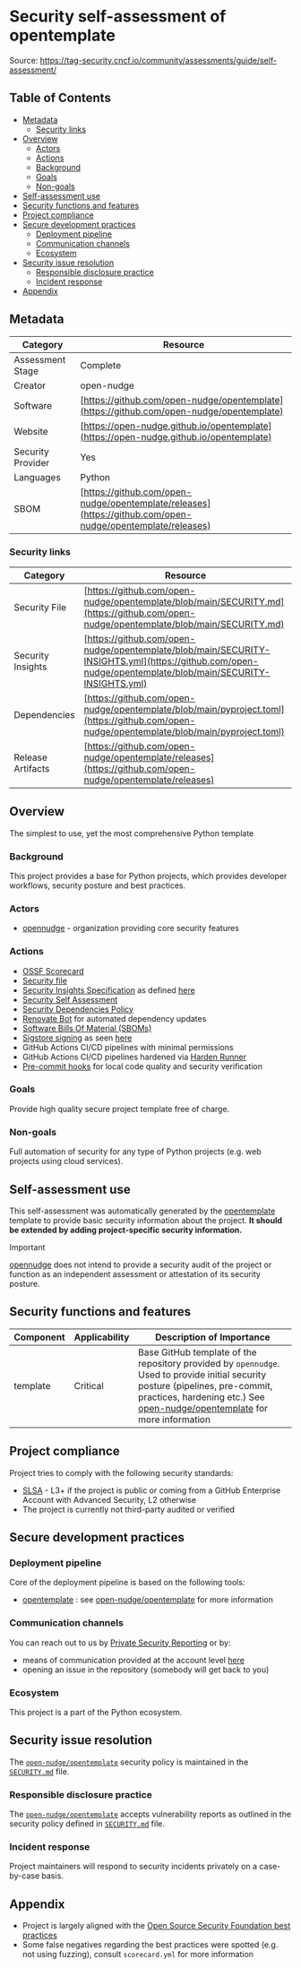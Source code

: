 <!--
SPDX-FileCopyrightText: © 2025 open-nudge <https://github.com/open-nudge>
SPDX-FileContributor: szymonmaszke <github@maszke.co>

SPDX-License-Identifier: Apache-2.0
-->

# Security self-assessment of opentemplate

Source: https://tag-security.cncf.io/community/assessments/guide/self-assessment/

## Table of Contents

- [Metadata](#metadata)
    - [Security links](#security-links)
- [Overview](#overview)
    - [Actors](#actors)
    - [Actions](#actions)
    - [Background](#background)
    - [Goals](#goals)
    - [Non-goals](#non-goals)
- [Self-assessment use](#self-assessment-use)
- [Security functions and features](#security-functions-and-features)
- [Project compliance](#project-compliance)
- [Secure development practices](#secure-development-practices)
    - [Deployment pipeline](#deployment-pipeline)
    - [Communication channels](#communication-channels)
    - [Ecosystem](#ecosystem)
- [Security issue resolution](#security-issue-resolution)
    - [Responsible disclosure practice](#responsible-disclosure-practice)
    - [Incident response](#incident-response)
- [Appendix](#appendix)

## Metadata

<!-- pyml disable-num-lines 21 line-length-->

| Category          | Resource                                                                                                   |
| ----------------- | ---------------------------------------------------------------------------------------------------------- |
| Assessment Stage  | Complete                                                                                                   |
| Creator           | open-nudge                                                                                                 |
| Software          | [https://github.com/open-nudge/opentemplate](https://github.com/open-nudge/opentemplate)                   |
| Website           | [https://open-nudge.github.io/opentemplate](https://open-nudge.github.io/opentemplate)                     |
| Security Provider | Yes                                                                                                        |
| Languages         | Python                                                                                                     |
| SBOM              | [https://github.com/open-nudge/opentemplate/releases](https://github.com/open-nudge/opentemplate/releases) |

### Security links

| Category          | Resource                                                                                                                                                 |
| ----------------- | -------------------------------------------------------------------------------------------------------------------------------------------------------- |
| Security File     | [https://github.com/open-nudge/opentemplate/blob/main/SECURITY.md](https://github.com/open-nudge/opentemplate/blob/main/SECURITY.md)                     |
| Security Insights | [https://github.com/open-nudge/opentemplate/blob/main/SECURITY-INSIGHTS.yml](https://github.com/open-nudge/opentemplate/blob/main/SECURITY-INSIGHTS.yml) |
| Dependencies      | [https://github.com/open-nudge/opentemplate/blob/main/pyproject.toml](https://github.com/open-nudge/opentemplate/blob/main/pyproject.toml)               |
| Release Artifacts | [https://github.com/open-nudge/opentemplate/releases](https://github.com/open-nudge/opentemplate/releases)                                               |

## Overview

The simplest to use, yet the most comprehensive Python template

### Background

This project provides a base for Python projects, which provides
developer workflows, security posture and best practices.

### Actors

- [opennudge](https://opennudge.com) - organization providing core
    security features

### Actions

- [OSSF Scorecard](https://github.com/ossf/scorecard)
- [Security file](./SECURITY.md)
- [Security Insights Specification](https://github.com/open-nudge/opentemplate/blob/main/SECURITY-INSIGHTS.yml)
    as defined [here](https://github.com/ossf/security-insights-spec)
- [Security Self Assessment](SECURITY-SELF-ASSESSMENT.md)
- [Security Dependencies Policy](SECURITY-DEPENDENCY.md)
- [Renovate Bot](https://github.com/open-nudge/opentemplate/blob/main/.github/renovate.json)
    for automated dependency updates
- [Software Bills Of Material (SBOMs)](https://github.com/open-nudge/opentemplate/releases)
- [Sigstore signing](https://github.com/open-nudge/opentemplate/releases)
    as seen [here](https://github.com/sigstore/sigstore-python)
- GitHub Actions CI/CD pipelines with minimal permissions
- GitHub Actions CI/CD pipelines hardened via [Harden Runner](https://github.com/step-security/harden-runner)
- [Pre-commit hooks](https://pre-commit.com/) for local code quality
    and security verification

### Goals

Provide high quality secure project template free of charge.

### Non-goals

Full automation of security for any type of Python projects
(e.g. web projects using cloud services).

## Self-assessment use

This self-assessment was automatically generated by the
[opentemplate](https://github.com/open-nudge/opentemplate) [](templateskip)
template to provide basic security information about the project.
__It should be extended by adding project-specific security information.__

> [!IMPORTANT]
> [opennudge](https://opennudge.com)
> does not intend to provide a security audit of the project
> or function as an independent assessment or attestation
> of its security posture.

## Security functions and features

<!-- pyml disable-num-lines 5 line-length-->

| Component | Applicability | Description of Importance                                                                                                                                                                                                                                  |
| --------- | ------------- | ---------------------------------------------------------------------------------------------------------------------------------------------------------------------------------------------------------------------------------------------------------- |
| template  | Critical      | Base GitHub template of the repository provided by `opennudge`. Used to provide initial security posture (pipelines, pre-commit, practices, hardening etc.) See [open-nudge/opentemplate](https://github.com/open-nudge/opentemplate) for more information |

## Project compliance

Project tries to comply with the following security standards:

- [SLSA](https://slsa.dev/) - L3+ if the project is public or coming
    from a GitHub Enterprise Account with Advanced Security, L2 otherwise
- The project is currently not third-party audited or verified

## Secure development practices

### Deployment pipeline

Core of the deployment pipeline is based on the following tools:

- [opentemplate](https://github.com/open-nudge/opentemplate) [](templateskip):
    see [](templateskip) [open-nudge/opentemplate](https://github.com/open-nudge/opentemplate)
    for more information

### Communication channels

You can reach out to us by
[Private Security Reporting](https://docs.github.com/en/code-security/security-advisories/guidance-on-reporting-and-writing-information-about-vulnerabilities/privately-reporting-a-security-vulnerability)
or by:

- means of communication provided at the account level [here](https://github.com/open-nudge)
- opening an issue in the repository (somebody will get back to you)

### Ecosystem

This project is a part of the Python ecosystem.

## Security issue resolution

The [`open-nudge/opentemplate`](https://github.com/open-nudge/opentemplate)
security policy is maintained in the
[`SECURITY.md`](https://github.com/open-nudge/opentemplate/blob/master/SECURITY.md)
file.

### Responsible disclosure practice

The [`open-nudge/opentemplate`](https://github.com/open-nudge/opentemplate)
accepts vulnerability reports as outlined in the security policy defined in
[`SECURITY.md`](https://github.com/open-nudge/opentemplate/blob/master/SECURITY.md#reporting-a-vulnerability.)
file.

### Incident response

Project maintainers will respond to security incidents privately
on a case-by-case basis.

## Appendix

- Project is largely aligned with the
    [Open Source Security Foundation best practices](https://www.bestpractices.dev/en)
- Some false negatives regarding the best practices were spotted
    (e.g. not using fuzzing), consult `scorecard.yml` for more information
